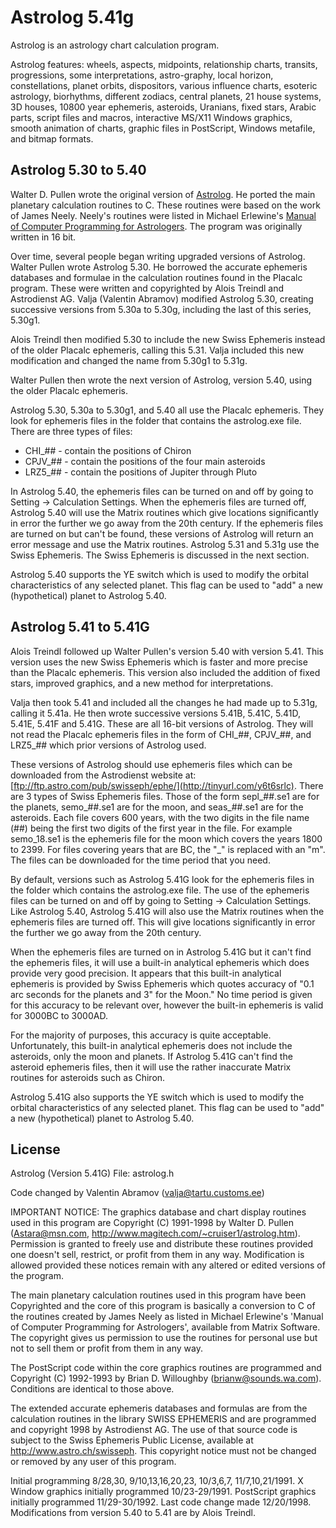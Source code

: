# Astrolog 5.41g

Astrolog is an astrology chart calculation program.

Astrolog features: wheels, aspects, midpoints, relationship charts, transits, progressions, some interpretations, astro-graphy, local horizon, constellations, planet orbits, dispositors, various influence charts, esoteric astrology, biorhythms, different zodiacs, central planets, 21 house systems, 3D houses, 10800 year ephemeris, asteroids, Uranians, fixed stars, Arabic parts, script files and macros, interactive MS/X11 Windows graphics, smooth animation of charts, graphic files in PostScript, Windows metafile, and bitmap formats.

## Astrolog 5.30 to 5.40    
Walter D. Pullen wrote the original version of [Astrolog](http://www.astrolog.org/astrolog/astfile.htm). He ported the main planetary calculation routines to C. These routines were based on the work of James Neely. Neely's routines were listed in Michael Erlewine's [Manual of Computer Programming for Astrologers](https://www.amazon.com/dp/0866900993). The program was originally written in 16 bit.

Over time, several people began writing upgraded versions of Astrolog. Walter Pullen wrote Astrolog 5.30. He borrowed the accurate ephemeris databases and formulae in the calculation routines found in the Placalc program. These were written and copyrighted by Alois Treindl and Astrodienst AG. Valja (Valentin Abramov) modified Astrolog 5.30, creating successive versions from 5.30a to 5.30g, including the last of this series, 5.30g1.

Alois Treindl then modified 5.30 to include the new Swiss Ephemeris instead of the older Placalc ephemeris, calling this 5.31. Valja included this new modification and changed the name from 5.30g1 to 5.31g.

Walter Pullen then wrote the next version of Astrolog, version 5.40, using the older Placalc ephemeris. 

Astrolog 5.30, 5.30a to 5.30g1, and 5.40 all use the Placalc ephemeris. They look for ephemeris files in the folder that contains the astrolog.exe file. There are three types of files: 

* CHI_## -  contain the positions of Chiron
* CPJV_## - contain the positions of the four main asteroids
* LRZ5_## - contain the positions of Jupiter through Pluto

In Astrolog 5.40, the ephemeris files can be turned on and off by going to Setting -> Calculation Settings. When the ephemeris files are turned off, Astrolog 5.40 will use the Matrix routines which give locations significantly in error the further we go away from the 20th century. If the ephemeris files are turned on but can't be found, these versions of Astrolog will return an error message and use the Matrix routines. Astrolog 5.31 and 5.31g use the Swiss Ephemeris. The Swiss Ephemeris is discussed in the next section.

Astrolog 5.40 supports the YE switch which is used to modify the orbital characteristics of any selected planet. This flag can be used to "add" a new (hypothetical) planet to Astrolog 5.40. 

## Astrolog 5.41 to 5.41G

Alois Treindl followed up Walter Pullen's version 5.40 with version 5.41. This version uses the new Swiss Ephemeris which is faster and more precise than the Placalc ephemeris. This version also included the addition of fixed stars, improved graphics, and a new method for interpretations.

Valja then took 5.41 and included all the changes he had made up to 5.31g, calling it 5.41a. He then wrote successive versions 5.41B, 5.41C, 5.41D, 5.41E, 5.41F and 5.41G. These are all 16-bit versions of Astrolog. They will not read the Placalc ephemeris files in the form of CHI_##, CPJV_##, and LRZ5_## which prior versions of Astrolog used.

These versions of Astrolog should use ephemeris files which can be downloaded from the Astrodienst website at: [ftp://ftp.astro.com/pub/swisseph/ephe/](http://tinyurl.com/y6t6srlc). There are 3 types of Swiss Ephemeris files. Those of the form sepl_##.se1 are for the planets, semo_##.se1 are for the moon, and seas_##.se1 are for the asteroids. Each file covers 600 years, with the two digits in the file name (##) being the first two digits of the first year in the file. For example semo_18.se1 is the ephemeris file for the moon which covers the years 1800 to 2399. For files covering years that are BC, the "_" is replaced with an "m". The files can be downloaded for the time period that you need.

By default, versions such as Astrolog 5.41G look for the ephemeris files in the folder which contains the astrolog.exe file. The use of the ephemeris files can be turned on and off by going to Setting -> Calculation Settings. Like Astrolog 5.40, Astrolog 5.41G will also use the Matrix routines when the ephemeris files are turned off. This will give locations significantly in error the further we go away from the 20th century.

When the ephemeris files are turned on in Astrolog 5.41G but it can't find the ephemeris files, it will use a built-in analytical ephemeris which does provide very good precision. It appears that this built-in analytical ephemeris is provided by Swiss Ephemeris which quotes accuracy of "0.1 arc seconds for the planets and 3" for the Moon." No time period is given for this accuracy to be relevant over, however the built-in ephemeris is valid for 3000BC to 3000AD.

For the majority of purposes, this accuracy is quite acceptable. Unfortunately, this built-in analytical ephemeris does not include the asteroids, only the moon and planets. If Astrolog 5.41G can't find the asteroid ephemeris files, then it will use the rather inaccurate Matrix routines for asteroids such as Chiron.

Astrolog 5.41G also supports the YE switch which is used to modify the orbital characteristics of any selected planet. This flag can be used to "add" a new (hypothetical) planet to Astrolog 5.40. 

## License

Astrolog (Version 5.41G) File: astrolog.h

Code changed by Valentin Abramov (valja@tartu.customs.ee)

IMPORTANT NOTICE: The graphics database and chart display routines used in this program are Copyright (C) 1991-1998 by Walter D. Pullen (Astara@msn.com, http://www.magitech.com/~cruiser1/astrolog.htm).  Permission is granted to freely use and distribute these routines provided one doesn't sell, restrict, or profit from them in any way.  Modification is allowed provided these notices remain with any altered or edited versions of the program.

The main planetary calculation routines used in this program have been Copyrighted and the core of this program is basically a conversion to C of the routines created by James Neely as listed in Michael Erlewine's 'Manual of Computer Programming for Astrologers', available from Matrix Software. The copyright gives us permission to use the routines for personal use but not to sell them or profit from them in any way.

The PostScript code within the core graphics routines are programmed and Copyright (C) 1992-1993 by Brian D. Willoughby (brianw@sounds.wa.com). Conditions are identical to those above.

The extended accurate ephemeris databases and formulas are from the calculation routines in the library SWISS EPHEMERIS and are programmed and copyright 1998 by Astrodienst AG.  The use of that source code is subject to the Swiss Ephemeris Public License, available at http://www.astro.ch/swisseph. This copyright notice must not be changed or removed by any user of this program.

Initial programming 8/28,30, 9/10,13,16,20,23, 10/3,6,7, 11/7,10,21/1991.
X Window graphics initially programmed 10/23-29/1991.
PostScript graphics initially programmed 11/29-30/1992.
Last code change made 12/20/1998.
Modifications from version 5.40 to 5.41 are by Alois Treindl.
